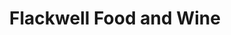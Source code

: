 ---
title: "Flackwell Food and Wine"
url: /flackwell-heath/flackwell-food-and-wine/
shop: newsagent
---